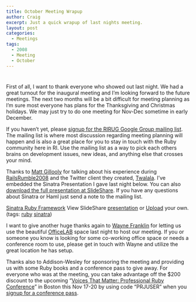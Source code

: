 ```yaml
---
title: October Meeting Wrapup
author: Craig
excerpt: Just a quick wrapup of last nights meeting.
layout: post
categories:
  - Meetings
tags:
  - 2008
  - Meeting
  - October
---
```

# 

First of all, I want to thank everyone who showed out last night. We had a great turnout for the inaugural meeting and I’m looking forward to the future meetings. The next two months will be a bit difficult for meeting planning as I’m sure most everyone has plans for the Thanksgiving and Christmas holidays. We may just try to do one meeting for Nov-Dec sometime in early December.

If you haven’t yet, please [signup for the RIRUG Google Group mailing list][1]. The mailing list is where most discussion regarding meeting planning will happen and is also a great place for you to stay in touch with the Ruby community here in RI. Use the mailing list as a way to pick each others brains on development issues, new ideas, and anything else that crosses your mind.

 [1]: http://groups.google.com/group/rirug

Thanks to [Matt Gillooly][2] for talking about his experience during [RailsRumble2008][3] and the Twitter client they created, [Twalala][4]. I’ve embedded the Sinatra Presentation I gave last night below. You can also [download the full presentation at SlideShare][5]. If you have any questions about Sinatra or Haml just send a note to the mailing list.

 [2]: http://mattgillooly.com/
 [3]: http://railsrumble.com/
 [4]: http://twalala.com
 [5]: http://www.slideshare.net/cpjolicoeur/sinatra-ruby-framework-presentation/

[Sinatra Ruby Framework][6] View SlideShare [presentation][7] or [Upload][8] your own. (tags: [ruby][9] [sinatra][10])

I want to give another huge thanks again to [Wayne Franklin][11] for letting us use the beautiful [OfficeLAB][12] space last night to host our meeting. If you or someone you know is looking for some co-working office space or needs a conference room to use, please get in touch with Wayne and utilize the great location he has setup.

 [6]: http://www.slideshare.net/cpjolicoeur/sinatra-ruby-framework-presentation?type=powerpoint "Sinatra Ruby Framework"
 [7]: http://www.slideshare.net/cpjolicoeur/sinatra-ruby-framework-presentation?type=powerpoint "View Sinatra Ruby Framework on SlideShare"
 [8]: http://www.slideshare.net/upload?type=powerpoint
 [9]: http://slideshare.net/tag/ruby
 [10]: http://slideshare.net/tag/sinatra
 [11]: http://rinexus.com/user/257/wfranklin
 [12]: http://officelab.us/

Thanks also to Addison-Wesley for sponsoring the meeting and providing us with some Ruby books and a conference pass to give away. For everyone who was at the meeting, you can take advantage off the $200 discount to the upcoming “[Voices That Matter: Professional Ruby Conference][13]” in Boston this Nov 17-20 by using code “PRJUSER” when you [signup for a conference pass][14].

 [13]: http://www.voicesthatmatter.com/ruby2008
 [14]: http://www.voicesthatmatter.com/ruby2008/pricing.aspx
